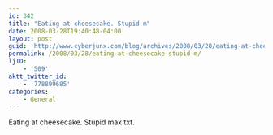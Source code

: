 ```yaml
---
id: 342
title: "Eating at cheesecake. Stupid m"
date: 2008-03-28T19:40:48-04:00
layout: post
guid: 'http://www.cyberjunx.com/blog/archives/2008/03/28/eating-at-cheesecake-stupid-m/'
permalink: /2008/03/28/eating-at-cheesecake-stupid-m/
ljID:
    - '509'
aktt_twitter_id:
    - '778899685'
categories:
    - General
---
```


Eating at cheesecake. Stupid max txt.